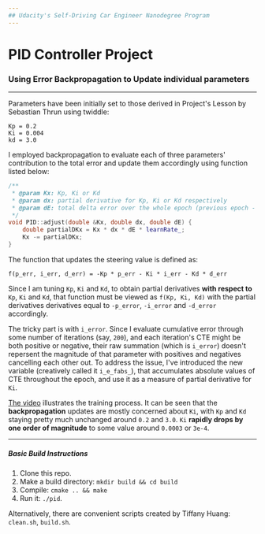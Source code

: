```yaml
---
## Udacity's Self-Driving Car Engineer Nanodegree Program
---
```

# PID Controller Project
### Using Error Backpropagation to Update individual parameters
---

Parameters have been initially set to those derived in Project's Lesson by Sebastian Thrun using twiddle:

```
Kp = 0.2
Ki = 0.004
kd = 3.0
```

I employed backpropagation to evaluate each of three parameters' contribution to the total error
and update them accordingly using function listed below:

```c++
/**
 * @param Kx: Kp, Ki or Kd
 * @param dx: partial derivative for Kp, Ki or Kd respectively
 * @param dE: total delta error over the whole epoch (previous epoch - current epoch)
 */
void PID::adjust(double &Kx, double dx, double dE) {
    double partialDKx = Kx * dx * dE * learnRate_;
    Kx -= partialDKx;
}
```

The function that updates the steering value is defined as:

`f(p_err, i_err, d_err) = -Kp * p_err - Ki * i_err - Kd * d_err`

Since I am tuning `Kp`, `Ki` and `Kd`, to obtain partial derivatives **with respect to** `Kp`, `Ki` and `Kd`,
that function must be viewed as `f(Kp, Ki, Kd)` with the partial derivatives derivatives equal to 
`-p_error`, `-i_error` and `-d_error` accordingly.

The tricky part is with `i_error`. Since I evaluate cumulative error through some number of iterations (say, `200`),
and each iteration's CTE might be both positive or negative, their raw summation (which is `i_error`) doesn't repersent
the magnitude of that parameter with positives and negatives cancelling each other out. To address the issue, 
I've introduced the new variable (creatively called it `i_e_fabs_`), that accumulates absolute values of CTE throughout
the epoch, and use it as a measure of partial derivative for `Ki`.

[The video](https://youtu.be/PDvEPJj8Nmg) illustrates the training process. It can be seen that the **backpropagation**
updates are mostly concerned about `Ki`, with `Kp` and `Kd` staying pretty much unchanged around `0.2` and `3.0`.
`Ki` **rapidly drops by one order of magnitude** to some value around `0.0003` or `3e-4`.

---
##### Basic Build Instructions

1. Clone this repo.
2. Make a build directory: `mkdir build && cd build`
3. Compile: `cmake .. && make`
4. Run it: `./pid`. 

Alternatively, there are convenient scripts created by Tiffany Huang: `clean.sh`, `build.sh`.
